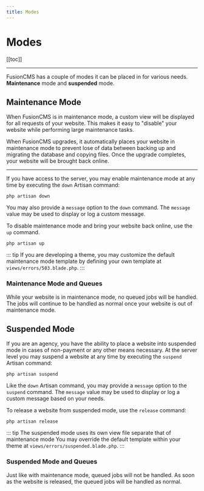 ```yaml
---
title: Modes
---
```


# Modes

[[toc]]

---

FusionCMS has a couple of modes it can be placed in for various needs. **Maintenance** mode and **suspended** mode.

## Maintenance Mode
When FusionCMS is in maintenance mode, a custom view will be displayed for all requests of your website. This makes it easy to "disable" your website while performing large maintenance tasks.

When FusionCMS upgrades, it automatically places your website in maintenance mode to prevent lose of data between backing up and migrating the database and copying files. Once the upgrade completes, your website will be brought back online.

---

If you have access to the server, you may enable maintenance mode at any time by executing the `down` Artisan command:

```
php artisan down
```

You may also provide a `message` option to the `down` command. The `message` value may be used to display or log a custom message.

To disable maintenance mode and bring your website back online, use the `up` command.

```
php artisan up
```

::: tip
If you are developing a theme, you may customize the default maintenance mode template by defining your own template at `views/errors/503.blade.php`.
:::

### Maintenance Mode and Queues
While your website is in maintenance mode, no queued jobs will be handled. The jobs will continue to be handled as normal once your website is out of maintenance mode.

## Suspended Mode
If you are an agency, you have the ability to place a website into suspended mode in cases of non-payment or any other means necessary. At the server level you may suspend a website at any time by executing the `suspend` Artisan command:

```
php artisan suspend
```

Like the `down` Artisan command, you may provide a `message` option to the `suspend` command. The `message` value may be used to display or log a custom message based on your needs.

To release a website from suspended mode, use the `release` command:

```
php artisan release
```

::: tip
The suspended mode uses its own view file separate that of maintenance mode You may override the default template within your theme at `views/errors/suspended.blade.php`.
:::

### Suspended Mode and Queues
Just like with maintenance mode, queued jobs will not be handled. As soon as the website is released, the queued jobs will be handled as normal.
